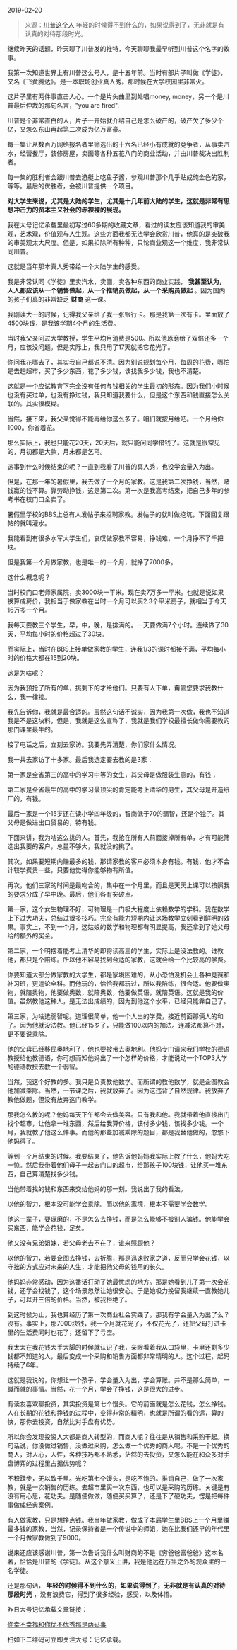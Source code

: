 2019-02-20

> 来源：[川普这个人](http://mp.weixin.qq.com/s?__biz=MzU3NDc5Nzc0NQ==&mid=2247484068&idx=1&sn=974a07feea2707b40d09c08c4b5fe831&chksm=fd2da07aca5a296c67fc7cd21803f24069952f1ea1a3e3abc7628e2626bcb8727c644838ec18&scene=27#wechat_redirect)
> 年轻的时候得不到什么的，如果说得到了，无非就是有认真的对待那段时光。

继续昨天的话题，昨天聊了川普发的推特，今天聊聊我最早听到川普这个名字的故事。

  

我第一次知道世界上有川普这么号人，是十五年前。当时有部片子叫做《学徒》，又名《飞黄腾达》。是一本职场创业真人秀。那时候在大学校园里非常火。  

  

这片子里有两件事直击人心。一个是片头曲里到处唱money, money，另一个是川普最后仲裁的那句名言，"you are fired".

  

川普是个非常直白的人，片子一开始就介绍自己是怎么破产的，破产欠了多少个亿，又怎么东山再起第二次成为亿万富豪。

  

每一集让从数百万网络报名者里筛选出的十六名已经小有成就的竞争者，从事卖汽水，经营餐厅，装修房屋，卖画等各种五花八门的商业活动，并由川普裁决出胜利者。

  

每一集的胜利者会跟川普去游艇上吃鱼子酱，参观川普那个几乎贴成纯金色的家，等等。最后的优胜者，会被川普提供一个项目。  

  

 **对大学生来说，尤其是大陆的学生，尤其是十几年前大陆的学生，这就是非常有思想冲击力的资本主义社会的赤裸裸的展现。**

  

我在大号记忆承载里最初写过60多期的收藏文章，看过的读友应该知道我的审美观，艺术观，价值观与人生观。这些方面我都无法学会欣赏川普，他真的是突破我的审美观太大尺度。但是，如果扣除所有种种，只论商业观这一个维度，我非常认同川普。

  

这就是当年那本真人秀带给一个大陆学生的感受。

  

我是非常认同《学徒》里卖汽水，卖画，卖各种东西的商业实践， **我甚至认为，人人都应该从一个销售做起，从一个推销员做起，从一个采购员做起**
。因为国内的孩子们真的非常缺乏 **财商** 这一课。

  

我刚读大一的时候，记得我父亲给了我一张银行卡。那是我第一次有卡。里面放了4500块钱，是我该学期4个月的生活费。

  

当时我父亲问过大学教授，学生平均月消费是500。所以他琢磨给了双倍还多一个月，应该没问题。但是实际上，我只用了17天就把它花光了。

  

你问我花哪去了，其实我自己都说不清。因为别说规划每个月，每周的花费，哪怕是去趟超市，买了多少东西，花了多少钱，该找我多少钱，我也不清楚。

  

这就是一个应试教育下完全没有任何与钱相关的学生最初的形态。因为我们小时候也没有买过单，也没有挣过钱，我只知道我要什么，但是这个东西和钱直接怎么关联的。其实很模糊。

  

当然，接下来，我父亲觉得不能再给你这么多了。咱们就按月给吧。一个月给你1000。你省着花。

  

那么实际上，我也只能花20天，20天后，就只能问同学借钱了。这就是很常见的，月初都是大款，月末都是乞丐。

  

这事到什么时候结束的呢？一直到我看了川普的真人秀，也没学会量入为出。

  

但是，在那一年的暑假里，我去做了一个月的家教。这是我第二次挣钱，当然，赌钱赢的钱不算。靠劳动挣钱，这是第二次。第一次是我高考结束，把自己多年的参考书在校门口全卖了。

  

暑假里学校的BBS上总有人发帖子来招聘家教。发帖子的就叫做挖坑，下面回复跟帖的就叫灌水。

  

我能看到有很多水军大学生们，哀叹做家教不容易，挣钱难，一个月挣不了千把块。

  

但是我第一个月做家教，也是唯一的一个月，就挣了7000多。

  

这什么概念呢？

当时校门口老师家属院，卖3000块一平米。现在卖7万多一平米。也就是说如果换算成房价，我相当于做家教在当时一个月可以买2.3个平米房子，就相当于今天16万多一个月。

  

我每天要教三个学生，早，中，晚，是排满的。一天要做满7个小时。连续做了30天，平均每小时的价格超过了30块。

  

而实际上，当时在BBS上接单做家教的学生，连我1/3的课时都接不满，平均每小时的价格大都在15到20块。

  

这是为啥呢？

  

因为我预抢了所有的单，挑剩下的才给他们。只要有人下单，甭管您要求我教什么，我一律接。

  

我先告诉你，我就是最合适的。虽然这句话不诚实，因为我第一次做，我也不知道我是不是这块料，但是，我就是这么宣称了，我就是我们学校最擅长做你需要教的那门课里最牛的。

  

接了电话之后，立刻去家访。我要先弄清楚，你们家什么情况。

  

我一共去家访了十多家。最后我选定要去教的是3家：

第一家是全省第三的高中的学习中等的女生，其父母是做服装生意的，有钱；

第二家是全省最牛的高中的学习最顶尖的肯定能考上清华的男生，其父母是开造纸厂的，有钱。

最后一家是一个15岁还在读小学四年级的，智商低于70的弱智，还是个独子。其父母是做进出口贸易的，特有钱。

  

下面来讲，我为啥这么挑的人。首先，我抢在所有人前面接掉所有单，才有可能筛选出我要的客户，总量不够大，我就没的挑了。

其次，如果要短期内赚最多的钱，那请家教的客户必须本身有钱。有钱，他才不会计较学费贵一些，只要他觉得你能够物有所值。

再次，他们三家的时间是最吻合的，集中在一个月里，而且是天天上课可以按照我的要求分成了早中晚。最后，他们各有突破点。

  

第一家，这个女生物理不好，可物理是一门极大程度上依赖数学的学科。我在数学上下过大功夫，总结过很多技巧。完全有能力短期内让这场教学立刻看到鲜明的效果。事实上，不到一个月，这姑娘的数学和物理都有明显提高，我还拿到了她父母给的额外的奖金。

  

第二家，一个明摆着能考上清华的即将读高三的学生，实际上是没法教的。谁教他，都只是个陪练。所以他不容易找到合适的家教，这就会给一个比较高的学费。

  

你要知道大部分做家教的大学生，都是家境困难的，从小恐怕没机会上各种竞赛和补习班，更遑论全科。而他玩的，恰恰我都玩过，所以我陪练，很合适。他要做奥物，就陪奥物，他要做奥数，就陪奥数，他要做英语，就陪英语。这就是我的价值。虽然教他这种人，是无法出成绩的，因为到他这个水平，已经只能靠自己了。

  

第三家，为啥选弱智呢。道理很简单，他一个人出的学费，接近前面那俩人的和了。因为他就没法教。他已经15岁了，只能做100以内的加法。连减法都算不对，更不要说乘除。

  

他的父母已经移民奥地利了，他也要被带去奥地利。他妈专门请来我们学校的德语教授给他教德语，你可想而知他妈出了一个怎样的价格，才能说动一个TOP3大学的德语教授去教一个弱智。

  

当然，我这个好教的多。我只是负责教他数学。而所谓的教他数学，就是企图教会他加减乘除。当然，一节课之后，我就放弃了。因为这违背了自然规律。我放弃了教他做题，但没有放弃这门教学。

  

那我怎么教的呢？他妈每天下午都会去做美容。只有我和他。我就带着他直接出门找个超市，让他拿一堆东西，然后给我算价格，该付多少钱，该找多少钱。一个月，我就教了他这么件事。而他的那些加减乘除的题目，都是我替他做的，忽悠下他妈得了。

  

等到一个月结束的时候。我要结束了，他告诉他妈妈我实际上教了什么，他妈大吃一惊。然后我带着他们母子一起去门口的超市，给那孩子100块钱，让他买一堆东西，自己算清楚找多少钱。

  

当他带着找的钱和东西来交给他妈的那一刻。我说出了我的看法。

  

以他的智力，根本没可能学会乘除。而以他的家境，根本不需要学会数学。

  

他这一辈子，要琢磨的，不是怎么去挣钱，而是怎么能够不被别人骗钱。他能学会买东西，能学会花钱，足矣。

  

他又没有兄弟姐妹，若父母老去不在了，谁来照顾他？

  

以他的智力，若要企图去挣钱，去折腾，那是迅速败家之道，反而只学会花钱，以守拙的方式应对未来的人生，才能把他父母的钱用的长久。

  

他妈妈非常感动，因为这番话打动了她最忧虑的地方。那是她看到儿子第一次会花钱，还学会找钱了，这个场景忽然让她很安心。于是她极力挽留我继续一直教她儿子，可以开三倍的价格。当然，被我拒绝了。

  

到这时候为止，我也算经历了第一次商业社会实践了。那我有学会量入为出了么？没有。事实上，那7000块钱，我一个月就花光了，不仅花光了，还把父母打进卡里的生活费同时也花了，还留下了亏空。

  

我太太在我花钱大手大脚的时候就认识了我，亲眼看着我从口袋里，卡里还剩多少钱都不知道的人，最后变成一个采购和销售方面都非常精明的人。这个过程，起码持续了6年。

  

这就是我说的，你想让一个孩子，学会量入为出，学会算账。并不是那么简单，一蹴而就的事情。当然，花一个月，学会了挣钱，这是很大的进步。

  

有读友喜欢聊投资，其实投资是第七个馒头。它的前面就是怎么花钱，怎么挣钱。人在长期的花钱和挣钱的过程中，变得非常的精明，也就是所谓的看的远，算的快，那你去投资，自然比对手盘有优势。  

  

所以你会发现投资人大都是商人转型的，而商人呢？往往是从销售和采购干起。换句话说，你没做过销售，没做过采购，怎么做一个优秀的商人呢。不是一个优秀的商人，对人心，人性，各种技巧都不熟悉，茫然的去投资，又怎么能在和众多对手盘博弈的过程里占据优势呢？

  

不积跬步，无以致千里。光吃第七个馒头，是吃不饱的。推销自己，做了一次家教，就是一次销售的历练。去超市里买一次东西，也可以是采购的历练。关键是有没有用心思，花功夫。是随便做做，随便买买算了，还是下了硬功夫，愣是把每件事做成经典案例。

  

有人做家教，只是想挣点钱。我当年做家教，做成了本届学生里BBS上一个月里赚最多钱的家教，当然，记录保持者是一个传说中的师姐，她在比我们还早的年代里一个月做家教做到了9000。

  

说来还应该感谢川普，第一次告诉我什么叫财商的不是《穷爸爸富爸爸》这本名著，恰恰是川普的《学徒》。从这个意义上讲，我是他远在万里之外的观众里的一名学徒。

  

还是那句话， **年轻的时候得不到什么的，如果说得到了，无非就是有认真的对待那段时光** ，没有浪费它，得到了很多经验，感受，以及体悟。

  

昨日大号记忆承载文章链接：

[你幸不幸福和你优不优秀那是两码事](https://mp.weixin.qq.com/s?__biz=MzU0MjYwNDU2Mw==&mid=2247485831&idx=1&sn=ce6a447316f2b5bf3434951ccbe1a925&chksm=fb1965fbcc6eeced81c8f54984e92e454fb96f92ac0b8b8908709fe052a3a8283a10a774b654&token=1045604296&lang=zh_CN&scene=21#wechat_redirect)  

  

扫如下二维码可立即关注大号：记忆承载。  

